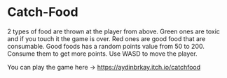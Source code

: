 # Catch-Food

2 types of food are thrown at the player from above. Green ones are toxic and if you touch it the game is over. Red ones are good food that are consumable. Good foods has a random points value from 50 to 200. Consume them to get more points. Use WASD to move the player. 

You can play the game here -> https://aydinbrkay.itch.io/catchfood
